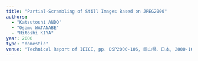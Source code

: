 ```yaml
---
title: "Partial-Scrambling of Still Images Based on JPEG2000"
authors:
  - "Katsutoshi ANDO"
  - "Osamu WATANABE"
  - "Hitoshi KIYA"
year: 2000
type: "domestic"
venue: "Technical Report of IEICE, pp. DSP2000-106, 岡山県、日本, 2000-10-01."
---
```

